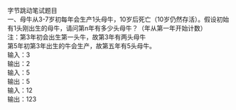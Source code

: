 字节跳动笔试题目  
一、母牛从3-7岁初每年会生产1头母牛，10岁后死亡（10岁仍然存活）。假设初始有1头刚出生的母牛，请问第n年有多少头母牛？（年从第一年开始计数）  
注：第3年初会出生第一头牛，故第3年有两头母牛  
    第5年初第3年出生的牛会生产，故第五年有5头母牛。  
输入：3  
输出：2  
输入：5  
输出：5  
输入：12  
输出：123  

